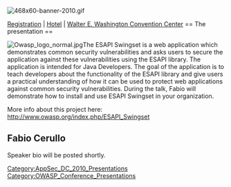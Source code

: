 ![468x60-banner-2010.gif](468x60-banner-2010.gif
"468x60-banner-2010.gif")

[Registration](https://guest.cvent.com/EVENTS/Register/IdentityConfirmation.aspx?e=d52c6f5f-d568-4e16-b8e0-b5e2bf87ab3a)
|
[Hotel](https://resweb.passkey.com/Resweb.do?mode=welcome_gi_new&groupID=2766908)
| [Walter E. Washington Convention
Center](http://www.dcconvention.com/)
\== The presentation ==

![Owasp_logo_normal.jpg](Owasp_logo_normal.jpg
"Owasp_logo_normal.jpg")The ESAPI Swingset is a web application which
demonstrates common security vulnerabilities and asks users to secure
the application against these vulnerabilities using the ESAPI library.
The application is intended for Java Developers. The goal of the
application is to teach developers about the functionality of the ESAPI
library and give users a practical understanding of how it can be used
to protect web applications against common security vulnerabilities.
During the talk, Fabio will demonstrate how to install and use ESAPI
Swingset in your organization.

More info about this project here:
<http://www.owasp.org/index.php/ESAPI_Swingset>

## Fabio Cerullo

Speaker bio will be posted shortly.

[Category:AppSec_DC_2010_Presentations](Category:AppSec_DC_2010_Presentations "wikilink")
[Category:OWASP_Conference_Presentations](Category:OWASP_Conference_Presentations "wikilink")
